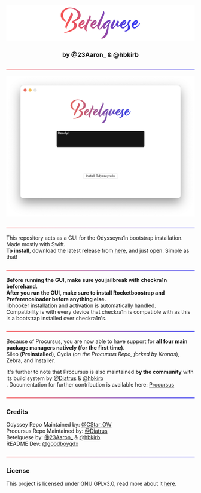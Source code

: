 <center>
  <a href="#"><img src="Assets/readme banner.png" alt="Betelguese"></a>
  <br/>
  <h3 align="center">by @23Aaron_ & @hbkirb</h3>
</center>

<a href="#"><img src="Assets/coloured line.png" alt=""></a>

<p align="center"><a href="#readme"><img src="Assets/screenshot.png" alt="screenshot"></a></p>

<a href="#readme"><img src="Assets/coloured line.png" alt=""></a>

This repository acts as a GUI for the Odysseyra1n bootstrap installation. Made mostly with Swift.<br/>
**To install**, download the latest release from [here](https://github.com/23Aaron/Betelguese/releases), and just open. Simple as that!<br/>

<a href="#readme"><img src="Assets/coloured line.png" alt=""></a>

**Before running the GUI, make sure you jailbreak with checkra1n beforehand.**<br/>
**After you run the GUI, make sure to install Rocketboostrap and Preferenceloader before anything else.**<br/>
libhooker installation and activation is automatically handled.<br/>
Compatibility is with every device that checkra1n is compatible with as this is a bootstrap installed over checkra1n's.<br/>

<a href="#readme"><img src="Assets/coloured line.png" alt=""></a>

Because of Procursus, you are now able to have support for **all four main package managers natively (for the first time)**.<br/>
Sileo (**Preinstalled**), Cydia (*on the Procursus Repo, forked by Kronos*), Zebra, and Installer.<br/>

It's further to note that Procursus is also maintained **by the community** with its build system by [@Diatrus](https://twitter.com/Diatrus) & [@hbkirb](https://twitter.com/hbkirb)<br/>.
Documentation for further contribution is available here: [Procursus](https://github.com/ProcursusTeam/Procursus)

<a href="#readme"><img src="Assets/coloured line.png" alt=""></a>

### Credits
Odyssey Repo Maintained by: [@CStar_OW](https://twitter.com/CStar_OW)<br/>
Procursus Repo Maintained by: [@Diatrus](https://twitter.com/Diatrus)<br/>
Betelguese by: [@23Aaron_](https://twitter.com/23Aaron_) & [@hbkirb](https://twitter.com/hbkirb)<br/>
README Dev: [@goodboyqdx](https://twitter.com/goodboyqdx)

<a href="#readme"><img src="Assets/coloured line.png" alt=""></a>

### License
This project is licensed under GNU GPLv3.0, read more about it [here](https://choosealicense.com/licenses/gpl-3.0/).
